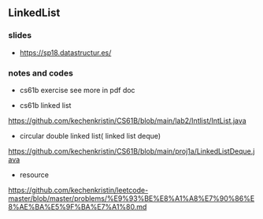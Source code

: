 ## LinkedList

### slides
- https://sp18.datastructur.es/

### notes and codes

- cs61b exercise
see more in pdf doc

- cs61b linked list

https://github.com/kechenkristin/CS61B/blob/main/lab2/Intlist/IntList.java


- circular double linked list( linked list deque)

https://github.com/kechenkristin/CS61B/blob/main/proj1a/LinkedListDeque.java

- resource

https://github.com/kechenkristin/leetcode-master/blob/master/problems/%E9%93%BE%E8%A1%A8%E7%90%86%E8%AE%BA%E5%9F%BA%E7%A1%80.md
